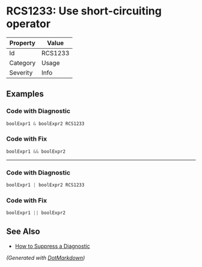 # RCS1233: Use short\-circuiting operator

| Property | Value   |
| -------- | ------- |
| Id       | RCS1233 |
| Category | Usage   |
| Severity | Info    |

## Examples

### Code with Diagnostic

```csharp
boolExpr1 & boolExpr2 RCS1233
```

### Code with Fix

```csharp
boolExpr1 && boolExpr2
```

- - -

### Code with Diagnostic

```csharp
boolExpr1 | boolExpr2 RCS1233
```

### Code with Fix

```csharp
boolExpr1 || boolExpr2
```

## See Also

* [How to Suppress a Diagnostic](../HowToConfigureAnalyzers.md#how-to-suppress-a-diagnostic)


*\(Generated with [DotMarkdown](http://github.com/JosefPihrt/DotMarkdown)\)*